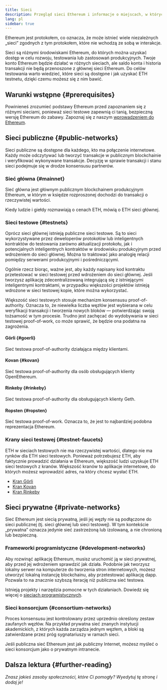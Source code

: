 ```yaml
---
title: Sieci
description: Przegląd sieci Ethereum i informacje o miejscach, w których można uzyskać ether testnetowy (ETH) do testowania aplikacji.
lang: pl
sidebar: true
---
```


Ethereum jest protokołem, co oznacza, że może istnieć wiele niezależnych „sieci” zgodnych z tym protokołem, które nie wchodzą ze sobą w interakcje.

Sieci są różnymi środowiskami Ethereum, do których można uzyskać dostęp w celu rozwoju, testowania lub zastosowań produkcyjnych. Twoje konto Ethereum będzie działać w różnych sieciach, ale saldo konta i historia transakcji nie będą przenoszone z głównej sieci Ethereum. Do celów testowania warto wiedzieć, które sieci są dostępne i jak uzyskać ETH testnetu, dzięki czemu możesz się z nim bawić.

## Warunki wstępne {#prerequisites}

Powinieneś zrozumieć podstawy Ethereum przed zapoznaniem się z różnymi sieciami, ponieważ sieci testowe zapewnią ci tanią, bezpieczną wersję Ethereum do zabawy. Zapoznaj się z naszym [wprowadzeniem do Ethereum](/developers/docs/intro-to-ethereum/).

## Sieci publiczne {#public-networks}

Sieci publiczne są dostępne dla każdego, kto ma połączenie internetowe. Każdy może odczytywać lub tworzyć transakcje w publicznym blockchainie i weryfikować wykonywane transakcje. Decyzję w sprawie transakcji i stanu sieci podejmuje się w drodze konsensusu partnerów.

### Sieć główna {#mainnet}

Sieć główna jest głównym publicznym blockchainem produkcyjnym Ethereum, w którym w księdze rozproszonej dochodzi do transakcji o rzeczywistej wartości.

Kiedy ludzie i giełdy rozmawiają o cenach ETH, mówią o ETH sieci głównej.

### Sieci testowe {#testnets}

Oprócz sieci głównej istnieją publiczne sieci testowe. Są to sieci wykorzystywane przez deweloperów protokołów lub inteligentnych kontraktów do testowania zarówno aktualizacji protokołu, jak i potencjalnych inteligentnych kontraktów w środowisku produkcyjnym przed wdrożeniem do sieci głównej. Można to traktować jako analogię relacji pomiędzy serwerami produkcyjnymi i pośredniczącymi.

Ogólnie rzecz biorąc, ważne jest, aby każdy napisany kod kontraktu przetestować w sieci testowej przed wdrożeniem do sieci głównej. Jeśli tworzysz aplikację zdecentralizowaną integrującą się z istniejącymi inteligentnymi kontraktami, w przypadku większości projektów istnieją wdrożone w sieci testowej kopie, które można wykorzystać.

Większość sieci testowych stosuje mechanizm konsensusu proof-of-authority. Oznacza to, że niewielka liczba węzłów jest wybierana w celu weryfikacji transakcji i tworzenia nowych bloków — potwierdzając swoją tożsamość w tym procesie. Trudno jest zachęcać do wydobywania w sieci testowej proof-of-work, co może sprawić, że będzie ona podatna na zagrożenia.

#### Görli {#goerli}

Sieć testowa proof-of-authority działająca między klientami.

#### Kovan {#kovan}

Sieć testowa proof-of-authority dla osób obsługujących klienty OpenEthereum.

#### Rinkeby {#rinkeby}

Sieć testowa proof-of-authority dla obsługujących klienty Geth.

#### Ropsten {#ropsten}

Sieć testowa proof-of-work. Oznacza to, że jest to najbardziej podobna reprezentacja Ethereum.

### Krany sieci testowej {#testnet-faucets}

ETH w sieciach testowych nie ma rzeczywistej wartości, dlatego nie ma rynków dla ETH sieci testowych. Ponieważ potrzebujesz ETH, aby faktycznie prowadzić działania w Ethereum, większość ludzi uzyskuje ETH sieci testowych z kranów. Większość kranów to aplikacje internetowe, do których możesz wprowadzić adres, na który chcesz wysłać ETH.

- [Kran Görli](https://faucet.goerli.mudit.blog/)
- [Kran Kovan](https://faucet.kovan.network/)
- [Kran Rinkeby](https://faucet.rinkeby.io/)

## Sieci prywatne {#private-networks}

Sieć Ethereum jest siecią prywatną, jeśli jej węzły nie są podłączone do sieci publicznej (tj. sieci głównej lub sieci testowej). W tym kontekście „prywatna” oznacza jedynie sieć zastrzeżoną lub izolowaną, a nie chronioną lub bezpieczną.

### Frameworki programistyczne {#development-networks}

Aby rozwinąć aplikację Ethereum, musisz uruchomić ją w sieci prywatnej, aby przed jej wdrożeniem sprawdzić jak działa. Podobnie jak tworzysz lokalny serwer na komputerze do tworzenia stron internetowych, możesz utworzyć lokalną instancję blockchainu, aby przetestować aplikację dapp. Pozwala to na znacznie szybszą iterację niż publiczna sieć testowa.

Istnieją projekty i narzędzia pomocne w tych działaniach. Dowiedz się więcej o [sieciach programistycznych](/developers/docs/development-networks/).

### Sieci konsorcjum {#consortium-networks}

Proces konsensusu jest kontrolowany przez uprzednio określony zestaw zaufanych węzłów. Na przykład prywatna sieć znanych instytucji akademickich, z których każda zarządza jednym węzłem, a bloki są zatwierdzane przez próg sygnatariuszy w ramach sieci.

Jeśli publiczna sieć Ethereum jest jak publiczny Internet, możesz myśleć o sieci konsorcjum jako o prywatnym intranecie.

## Dalsza lektura {#further-reading}

_Znasz jakieś zasoby społeczności, które Ci pomogły? Wyedytuj tę stronę i dodaj je!_
